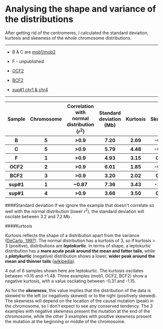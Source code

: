 Analysing the shape and variance of the distributions
===

After getting rid of the centromeres, I calculated the standard deviation, kurtosis and skewness of the whole chromosome distributions. 

--------

- B & C are [mob1/mob2](http://www.sciencedirect.com/science/article/pii/S1931312814003850)

- F - unpublished

- [OCF2](http://onlinelibrary.wiley.com/doi/10.1111/j.1365-313X.2012.04993.x/full#ss9)

- [BCF2](http://www.ncbi.nlm.nih.gov/pmc/articles/PMC3772335/#SM3)

- [sup#1 chr1 & chr4](http://pcp.oxfordjournals.org/content/52/4/716.long)

------

<table>
  <tr><th>Sample <th>Chromosome</th><th>Correlation with normal distribution (r<sup>2</sup>)</th><th>Standard deviation (Mb)</th><th>Kurtosis</th><th>Skewness</th>
  
  <tr><th>B </th> <th> 5</th><th>>0.9<th>7.20 </th><th>2.69</th><th>-0.240</th>
  
  
  
   <tr><th>C </th> <th> 5</th><th>>0.9<th>5.79 </th><th>4.48</th><th>-0.967</th>  
  
  <tr><th> F</th> <th>1</th><th>>0.9<th>4.93</th><th>3.15</th><th>0.021</th>
  
  
  
  <tr><th> OCF2</th> <th>2</th><th>>0.9<th>6.01</th><th>1.85</th><th>-0.392</th>
  
  <tr><th> BCF2</th> <th>3</th><th>>0.9<th>3.20</th><th>2.02</th><th>0.201</th>
  
  
  <tr><th> sup#1</th> <th>1</th><th>~0.87<th>7.36</th><th>3.43</th><th>-1.138</th>
  
  
  
  <tr><th> sup#1</th> <th>4</th><th>>0.9<th>3.66</th><th>3.50</th><th>0.370</th>
  
</table>


####Standard deviation
If we ignore the example that doesn't correlate so well with the normal distribution (lower r<sup>2</sup>), the standard deviation will oscilate between 3.2 and 7.2 Mb .

####Kurtosis

Kurtosis reflects the shape of a distribution apart from the variance ([DeCarlo, 1997](http://www.columbia.edu/~ld208/psymeth97.pdf)). The normal distribution has a kurtosis of 3, so if kurtosis > 3 (positive), distributions are _**leptokurtic**_. In terms of shape, a leptokurtic distribution has a **more acute peak around the mean and fatter tails**, while a  _**platykurtic**_ (negative) distribution shows a lower, **wider peak around the mean and thinner tails** ([wikipedia](http://en.wikipedia.org/wiki/Kurtosis)). 

4 out of 6 samples shown here are leptokurtic. The kurtosis oscilates between +0.15 and +1.48. Three examples (mob1, OCF2, BCF2) show a negative kurtosis, with a value oscilating between -0.31 and -1.15. 

As for the _**skewness**_, this value implies that the distribution of the data is skewed to the left (or negatively skewed) or to the right (positively skewed). The skewness will depend on the location of the causal mutation (peak) in the chromosome, so I don't expect to see any conserved tendency. The 3 examples with negative skewness present the mutation at the end of the chromosome, while the other 3 examples with positive skewness present the mutation at the beginning or middle of the chromosome. 
